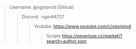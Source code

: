 >    Username: @xgorprod [Github]
>>   Discord: -xgor#4727
>>>  Youtube: https://www.youtube.com/c/xgorprod
>>>> Scripts https://neverlose.cc/market/?search=author:xgor
